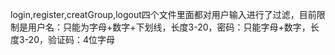 login,register,creatGroup,logout四个文件里面都对用户输入进行了过滤，目前限制是用户名：只能为字母+数字+下划线，长度3-20，密码：只能字母+数字，长度3-20，验证码：4位字母